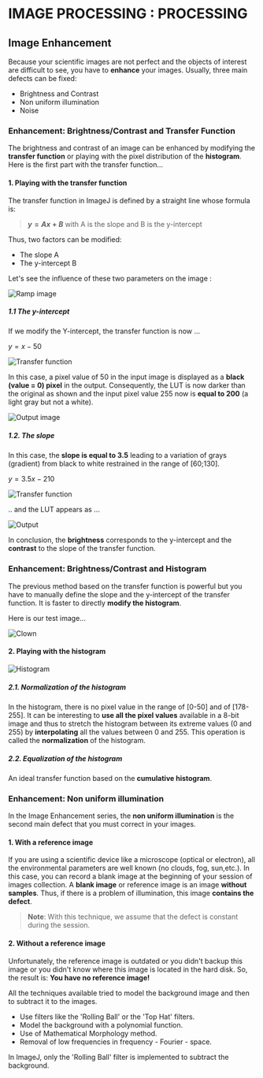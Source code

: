 # IMAGE PROCESSING : PROCESSING

## Image Enhancement

Because your scientific images are not perfect and the objects of interest are difficult to see, you have to **enhance** your images. Usually, three main defects can be fixed:

- Brightness and Contrast
- Non uniform illumination
- Noise

### Enhancement: Brightness/Contrast and Transfer Function

The brightness and contrast of an image can be enhanced by modifying the **transfer function** or playing with the pixel distribution of the **histogram**. Here is the first part with the transfer function...

#### 1\. Playing with the transfer function

The transfer function in ImageJ is defined by a straight line whose formula is:

> **$y = Ax + B$** with A is the slope and B is the y-intercept

Thus, two factors can be modified:

- The slope A
- The y-intercept B

Let's see the influence of these two parameters on the image :

![Ramp image](https://2.bp.blogspot.com/--LsNzKZCaxo/VIG0xZ9s09I/AAAAAAAABzE/Jy0WOSArc4U/s1600/lut.jpg)

##### 1.1 The y-intercept

If we modify the Y-intercept, the transfer function is now ...

$y = x - 50$

![Transfer function](https://3.bp.blogspot.com/-wR2rPMh-K10/VIG1HTYz_qI/AAAAAAAABzU/6p-iVxYBJtI/s1600/transferFunction_B.png)

In this case, a pixel value of 50 in the input image is displayed as a **black (value = 0) pixel** in the output. Consequently, the LUT is now darker than the original as shown and the input pixel value 255 now is **equal to 200** (a light gray but not a white).

![Output image](https://3.bp.blogspot.com/-zUbMzPBOPnI/VIG4tZQQo0I/AAAAAAAABzs/1NwkXf9Stuw/s1600/lut_B.jpg)

##### 1.2\. The slope

In this case, the **slope is equal to 3.5** leading to a variation of grays (gradient) from black to white restrained in the range of [60;130].

$y = 3.5x - 210$

![Transfer function](https://2.bp.blogspot.com/-zPrYhek2C94/VIG1FIi9XeI/AAAAAAAABzM/wQrswA6LYwI/s1600/transferFunction_A.png)

.. and the LUT appears as ...

![Output](https://1.bp.blogspot.com/-A4qAHE-vJuE/VIG23YbzCAI/AAAAAAAABzg/mwcvDAZe1pk/s1600/lut_A.jpg)

In conclusion, the **brightness** corresponds to the y-intercept and the **contrast** to the slope of the transfer function.

### Enhancement: Brightness/Contrast and Histogram

The previous method based on the transfer function is powerful but you have to manually define the slope and the y-intercept of the transfer function. It is faster to directly **modify the histogram**.

Here is our test image...

![Clown](https://2.bp.blogspot.com/-C9FEiMRgGIY/VIGrSjDPj0I/AAAAAAAAByM/MY8Q_k10rx8/s1600/clownBright_contrast.png)

#### 2\. Playing with the histogram

![Histogram](https://1.bp.blogspot.com/-Y31cAf4R7-s/VIGtdbV-Z6I/AAAAAAAAByg/BhoqtuXf-P0/s1600/clown_histogram.jpg)

##### 2.1\. Normalization of the histogram

In the histogram, there is no pixel value in the range of [0-50] and of [178-255]. It can be interesting to **use all the pixel values** available in a 8-bit image and thus to stretch the histogram between its extreme values (0 and 255) by **interpolating** all the values between 0 and 255\. This operation is called the **normalization** of the histogram.

##### 2.2\. Equalization of the histogram

An ideal transfer function based on the **cumulative histogram**.

### Enhancement: Non uniform illumination

In the Image Enhancement series, the **non uniform illumination** is the second main defect that you must correct in your images.

#### 1\. With a reference image

If you are using a scientific device like a microscope (optical or electron), all the environmental parameters are well known (no clouds, fog, sun,etc.). In this case, you can record a blank image at the beginning of your session of images collection. A **blank image** or reference image is an image **without samples**. Thus, if there is a problem of illumination, this image **contains the defect**.

> **Note**: With this technique, we assume that the defect is constant during the session.

#### 2\. Without a reference image

Unfortunately, the reference image is outdated or you didn't backup this image or you didn't know where this image is located in the hard disk. So, the result is: **You have no reference image!**

All the techniques available tried to model the background image and then to subtract it to the images.

- Use filters like the 'Rolling Ball' or the 'Top Hat' filters.
- Model the background with a polynomial function.
- Use of Mathematical Morphology method.
- Removal of low frequencies in frequency - Fourier - space.

In ImageJ, only the 'Rolling Ball' filter is implemented to subtract the background.
